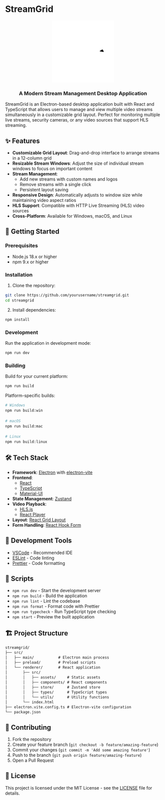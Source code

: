 # StreamGrid

<div align="center">
  <img src="src/renderer/src/assets/StreamGrid.svg" alt="StreamGrid Logo" width="200"/>
  <h3>A Modern Stream Management Desktop Application</h3>
</div>

StreamGrid is an Electron-based desktop application built with React and TypeScript that allows users to manage and view multiple video streams simultaneously in a customizable grid layout. Perfect for monitoring multiple live streams, security cameras, or any video sources that support HLS streaming.

## ✨ Features

- **Customizable Grid Layout**: Drag-and-drop interface to arrange streams in a 12-column grid
- **Resizable Stream Windows**: Adjust the size of individual stream windows to focus on important content
- **Stream Management**:
  - Add new streams with custom names and logos
  - Remove streams with a single click
  - Persistent layout saving
- **Responsive Design**: Automatically adjusts to window size while maintaining video aspect ratios
- **HLS Support**: Compatible with HTTP Live Streaming (HLS) video sources
- **Cross-Platform**: Available for Windows, macOS, and Linux

## 🚀 Getting Started

### Prerequisites

- Node.js 18.x or higher
- npm 9.x or higher

### Installation

1. Clone the repository:
```bash
git clone https://github.com/yourusername/streamgrid.git
cd streamgrid
```

2. Install dependencies:
```bash
npm install
```

### Development

Run the application in development mode:
```bash
npm run dev
```

### Building

Build for your current platform:
```bash
npm run build
```

Platform-specific builds:
```bash
# Windows
npm run build:win

# macOS
npm run build:mac

# Linux
npm run build:linux
```

## 🛠 Tech Stack

- **Framework**: [Electron](https://www.electronjs.org/) with [electron-vite](https://electron-vite.org/)
- **Frontend**:
  - [React](https://reactjs.org/)
  - [TypeScript](https://www.typescriptlang.org/)
  - [Material-UI](https://mui.com/)
- **State Management**: [Zustand](https://github.com/pmndrs/zustand)
- **Video Playback**:
  - [HLS.js](https://github.com/video-dev/hls.js/)
  - [React Player](https://github.com/cookpete/react-player)
- **Layout**: [React Grid Layout](https://github.com/react-grid-layout/react-grid-layout)
- **Form Handling**: [React Hook Form](https://react-hook-form.com/)

## 🧰 Development Tools

- [VSCode](https://code.visualstudio.com/) - Recommended IDE
- [ESLint](https://marketplace.visualstudio.com/items?itemName=dbaeumer.vscode-eslint) - Code linting
- [Prettier](https://marketplace.visualstudio.com/items?itemName=esbenp.prettier-vscode) - Code formatting

## 📝 Scripts

- `npm run dev` - Start the development server
- `npm run build` - Build the application
- `npm run lint` - Lint the codebase
- `npm run format` - Format code with Prettier
- `npm run typecheck` - Run TypeScript type checking
- `npm start` - Preview the built application

## 🏗 Project Structure

```
streamgrid/
├── src/
│   ├── main/           # Electron main process
│   ├── preload/        # Preload scripts
│   └── renderer/       # React application
│       ├── src/
│       │   ├── assets/     # Static assets
│       │   ├── components/ # React components
│       │   ├── store/      # Zustand store
│       │   ├── types/      # TypeScript types
│       │   └── utils/      # Utility functions
│       └── index.html
├── electron.vite.config.ts # Electron-vite configuration
└── package.json
```

## 🤝 Contributing

1. Fork the repository
2. Create your feature branch (`git checkout -b feature/amazing-feature`)
3. Commit your changes (`git commit -m 'Add some amazing feature'`)
4. Push to the branch (`git push origin feature/amazing-feature`)
5. Open a Pull Request

## 📄 License

This project is licensed under the MIT License - see the [LICENSE](LICENSE) file for details.
